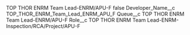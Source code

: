<?xml version="1.0" encoding="UTF-8"?>
<CustomMetadata xmlns="http://soap.sforce.com/2006/04/metadata" xmlns:xsi="http://www.w3.org/2001/XMLSchema-instance" xmlns:xsd="http://www.w3.org/2001/XMLSchema">
    <label>TOP THOR ENRM Team Lead-ENRM/APU-F</label>
    <protected>false</protected>
    <values>
        <field>Developer_Name__c</field>
        <value xsi:type="xsd:string">TOP_THOR_ENRM_Team_Lead_ENRM_APU_F</value>
    </values>
    <values>
        <field>Queue__c</field>
        <value xsi:type="xsd:string">TOP THOR ENRM Team Lead-ENRM/APU-F</value>
    </values>
    <values>
        <field>Role__c</field>
        <value xsi:type="xsd:string">TOP THOR ENRM Team Lead-ENRM-Inspection/RCA/Project/APU-F</value>
    </values>
</CustomMetadata>
